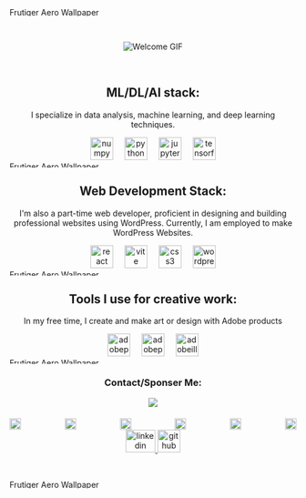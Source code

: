 
<div>
  <img src="https://frutigeraeroarchive.org/images/wallpapers/wallpaper34.jpg" alt="Frutiger Aero Wallpaper" style="width: 100%; height: 15px;">
</div>

&nbsp;

<div align="center">
  <img src="https://web.archive.org/web/20090821130500im_/http://geocities.com/FashionAvenue/Runway/5875/welcome5.gif" alt="Welcome GIF"/>
</div>

&nbsp;

<h2 align="center";>ML/DL/AI stack:</h2>
<p align="center">I specialize in data analysis, machine learning, and deep learning techniques.</p>

<div align="center">
  <img src="https://cdn.jsdelivr.net/gh/devicons/devicon/icons/numpy/numpy-original.svg" height="40" alt="numpy logo" />
  <img width="12" />
  <img src="https://cdn.jsdelivr.net/gh/devicons/devicon/icons/python/python-original.svg" height="40" alt="python logo" />
  <img width="12" />
  <img src="https://cdn.jsdelivr.net/gh/devicons/devicon/icons/jupyter/jupyter-original.svg" height="40" alt="jupyter logo" />
  <img width="12" />
  <img src="https://cdn.jsdelivr.net/gh/devicons/devicon/icons/tensorflow/tensorflow-original.svg" height="40" alt="tensorflow logo" />
</div>

<div>
  <img src="https://frutigeraeroarchive.org/images/wallpapers/wallpaper35.jpg" alt="Frutiger Aero Wallpaper" style="width: 100%; height: 10px;">
</div>

<h2 align="center">Web Development Stack:</h2>
<p align="center">I'm also a part-time web developer, proficient in designing and building professional websites using WordPress. Currently, I am employed to make WordPress Websites.</p>

<div align="center">
  <img src="https://cdn.jsdelivr.net/gh/devicons/devicon/icons/react/react-original.svg" height="40" alt="react logo" />
  <img width="12" />
  <img src="https://skillicons.dev/icons?i=vite" height="40" alt="vite logo" />
  <img width="12" />
  <img src="https://skillicons.dev/icons?i=css" height="40" alt="css3 logo" />
  <img width="12" />
  <img src="https://cdn.simpleicons.org/wordpress/21759B" height="40" alt="wordpress logo" />
</div>

<div>
  <img src="https://frutigeraeroarchive.org/images/wallpapers/wallpaper35.jpg" alt="Frutiger Aero Wallpaper" style="width: 100%; height: 10px;">
</div>

<h2 align="center">Tools I use for creative work:</h2>
<p align="center">In my free time, I create and make art or design with Adobe products</p>

<div align="center">
  <img src="https://cdn.simpleicons.org/adobephotoshop/31A8FF" height="40" alt="adobephotoshop logo" />
  <img width="12" />
  <img src="https://cdn.simpleicons.org/adobepremierepro/9999FF" height="40" alt="adobepremierepro logo" />
  <img width="12" />
  <img src="https://cdn.simpleicons.org/adobeillustrator/FF9A00" height="40" alt="adobeillustrator logo" />
</div>

<div>
  <img src="https://frutigeraeroarchive.org/images/wallpapers/wallpaper35.jpg" alt="Frutiger Aero Wallpaper" style="width: 100%; height: 10px;">
</div>

<h3 align="center">Contact/Sponser Me:</h3>

<div style="margin-bottom: 20px;" align="center">
  <img src="https://web.archive.org/web/20091027151343/http://geocities.com/godzillachicago/images/clickbelow.gif"/>
</div>

<div style="display: flex; justify-content: space-between;" align="center">
    <img src="https://web.archive.org/web/20090801054211im_/http://www.geocities.com/Heartland/Hills/2222/maze/pics/aniarrowd.gif" alt="Arrow Image" style="width: 20px;"/>
    <img src="https://web.archive.org/web/20090801054211im_/http://www.geocities.com/Heartland/Hills/2222/maze/pics/aniarrowd.gif" alt="Arrow Image" style="width: 20px;"/>
    <img src="https://web.archive.org/web/20090801054211im_/http://www.geocities.com/Heartland/Hills/2222/maze/pics/aniarrowd.gif" alt="Arrow Image" style="width: 20px;"/>
    <img src="https://web.archive.org/web/20090801054211im_/http://www.geocities.com/Heartland/Hills/2222/maze/pics/aniarrowd.gif" alt="Arrow Image" style="width: 20px;"/>
    <img src="https://web.archive.org/web/20090801054211im_/http://www.geocities.com/Heartland/Hills/2222/maze/pics/aniarrowd.gif" alt="Arrow Image" style="width: 20px;"/>
    <img src="https://web.archive.org/web/20090801054211im_/http://www.geocities.com/Heartland/Hills/2222/maze/pics/aniarrowd.gif" alt="Arrow Image" style="width: 20px;"/>
</div>


<div align="center">
  <a href="https://www.linkedin.com/in/kevinnkansah" target="_blank">
    <img src="https://raw.githubusercontent.com/maurodesouza/profile-readme-generator/master/src/assets/icons/social/linkedin/default.svg" width="52" height="40" alt="linkedin logo" />
  </a>
  <a href="https://www.paypal.com/paypalme/8negus8" target="_blank">
    <img src="https://img.icons8.com/?size=100&id=CcZPuP1Awed7&format=png&color=000000" width="40" height="40" alt="github logo" />
  </a>
</div>

&nbsp;
<div>
  <img src="https://frutigeraeroarchive.org/images/wallpapers/wallpaper34.jpg" alt="Frutiger Aero Wallpaper" style="width: 100%; height: 15px;">
</div>
